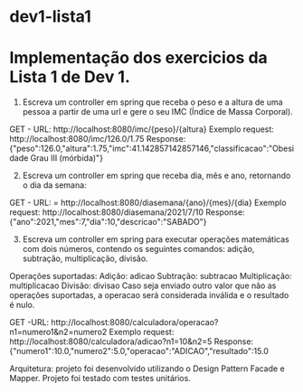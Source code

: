 # dev1-lista1

# Implementação dos exercicios da Lista 1 de Dev 1.

1) Escreva um controller em spring que receba o peso e a altura de uma pessoa a partir de uma url e gere o seu IMC (Índice de Massa Corporal).

GET - URL: http://localhost:8080/imc/{peso}/{altura}
Exemplo request: http://localhost:8080/imc/126.0/1.75
Response: {"peso":126.0,"altura":1.75,"imc":41.142857142857146,"classificacao":"Obesidade Grau III (mórbida)"}

2) Escreva um controller em spring que receba dia, mês e ano, retornando o dia da semana:

GET - URL:  = http://localhost:8080/diasemana/{ano}/{mes}/{dia} 
Exemplo request: http://localhost:8080/diasemana/2021/7/10
Response: {"ano":2021,"mes":7,"dia":10,"descricao":"SABADO"}

3) Escreva um controller em spring para executar operações matemáticas com dois números, contendo os seguintes comandos: adição, subtração, multiplicação, divisão.

Operações suportadas:
Adição: adicao
Subtração: subtracao
Multiplicação: multiplicacao
Divisão: divisao
Caso seja enviado outro valor que não as operações suportadas, a operacao será considerada inválida e o resultado é nulo.

GET -URL: http://localhost:8080/calculadora/operacao?n1=numero1&n2=numero2
Exemplo request: http://localhost:8080/calculadora/adicao?n1=10&n2=5
Response: {"numero1":10.0,"numero2":5.0,"operacao":"ADICAO","resultado":15.0

Arquitetura: projeto foi desenvolvido utilizando o Design Pattern Facade e Mapper.
Projeto foi testado com testes unitários.

